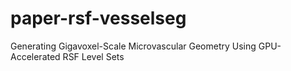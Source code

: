 # paper-rsf-vesselseg
Generating Gigavoxel-Scale Microvascular Geometry Using GPU-Accelerated RSF Level Sets
